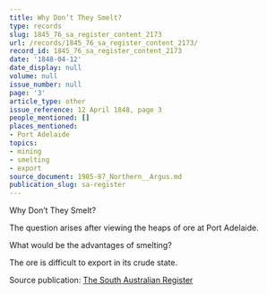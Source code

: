 ```yaml
---
title: Why Don’t They Smelt?
type: records
slug: 1845_76_sa_register_content_2173
url: /records/1845_76_sa_register_content_2173/
record_id: 1845_76_sa_register_content_2173
date: '1848-04-12'
date_display: null
volume: null
issue_number: null
page: '3'
article_type: other
issue_reference: 12 April 1848, page 3
people_mentioned: []
places_mentioned:
- Port Adelaide
topics:
- mining
- smelting
- export
source_document: 1985-87_Northern__Argus.md
publication_slug: sa-register
---
```


Why Don’t They Smelt?

The question arises after viewing the heaps of ore at Port Adelaide.

What would be the advantages of smelting?

The ore is difficult to export in its crude state.

Source publication: [The South Australian Register](/publications/sa-register/)
